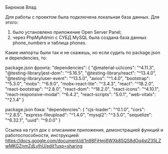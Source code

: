Бирюков Влад

Для работы с проектом была подключена локальная база данных. Для этого:
1) было установлено приложение Open Server Panel;
2) через PhpMyAdmin с СУБД MySQL была создана база данных phone_numbers и таблица phones.

Какие импорты были так и не скажешь, но если судить по package.json и dependencies, то:

package.json фронта:
"dependencies": {
    "@material-ui/icons": "^4.11.3",
    "@testing-library/jest-dom": "^5.16.5",
    "@testing-library/react": "^13.4.0",
    "@testing-library/user-event": "^13.5.0",
    "axios": "^1.4.0",
    "bootstrap": "^5.3.0",
    "mobx": "^6.9.0",
    "mobx-react-lite": "^3.4.3",
    "react": "^18.2.0",
    "react-bootstrap": "^2.8.0",
    "react-dom": "^18.2.0",
    "react-icons": "^4.10.1",
    "react-responsive-modal": "^6.4.2",
    "react-scripts": "5.0.1",
    "web-vitals": "^2.1.4"
  }

package.json бэка:
"dependencies": {
    "cjs-loader": "^0.1.0",
    "cors": "^2.8.5",
    "express-fileupload": "^1.4.0",
    "mysql2": "^3.5.0",
    "sequelize": "^6.32.1",
    "uuid": "^9.0.0"
  }

Ссылка на гугл док с описанием приложения, демонстрацией функций и работоспособности, инструкцией:
https://docs.google.com/document/d/1n98FiHeji6WXk85QS8dOq4stZ35LZwMKGZnmZdLylhU/edit?usp=sharing